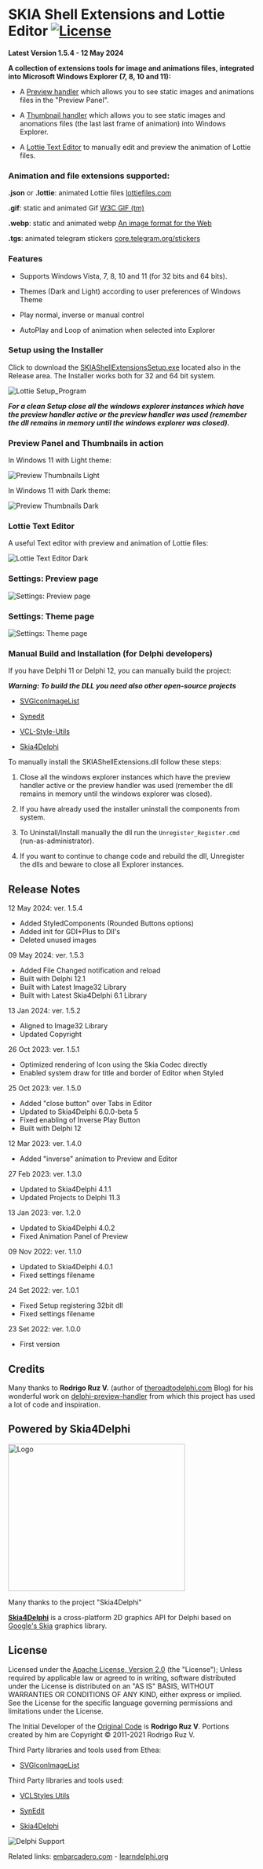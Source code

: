 ﻿# SKIA Shell Extensions and Lottie Editor [![License](https://img.shields.io/badge/License-Apache%202.0-yellowgreen.svg)](https://opensource.org/licenses/Apache-2.0)

**Latest Version 1.5.4 - 12 May 2024**

**A collection of extensions tools for image and animations files, integrated into Microsoft Windows Explorer (7, 8, 10 and 11):**

- A [Preview handler][1]  which allows you to see static images and animations files in the "Preview Panel".
 
- A [Thumbnail handler][2] which allows you to see static images and anomations files (the last last frame of animation) into Windows Explorer.

- A [Lottie Text Editor][12] to manually edit and preview the animation of Lottie files.

### Animation and file extensions supported:

**.json** or **.lottie**: animated Lottie files [lottiefiles.com](https://lottiefiles.com/)

**.gif**: static and animated Gif [W3C GIF (tm)](https://www.w3.org/Graphics/GIF/spec-gif87.txt)

**.webp**: static and animated webp [An image format for the Web](https://developers.google.com/speed/webp)

**.tgs**: animated telegram stickers [core.telegram.org/stickers](https://core.telegram.org/stickers)

### Features

- Supports Windows Vista, 7, 8, 10 and 11 (for 32 bits and 64 bits).

- Themes (Dark and Light) according to user preferences of Windows Theme

- Play normal, inverse or manual control

- AutoPlay and Loop of animation when selected into Explorer

### Setup using the Installer

Click to download the [SKIAShellExtensionsSetup.exe][3] located also in the Release area. The Installer works both for 32 and 64 bit system.

![Lottie Setup_Program](./Images/Setup.png)

***For a clean Setup close all the windows explorer instances which have the preview handler active or the preview handler was used (remember the dll remains in memory until the windows explorer was closed).***

### Preview Panel and Thumbnails in action ###

In Windows 11 with Light theme:

![Preview Thumbnails Light](./Images/PreviewThumbnailsLight.png)

In Windows 11 with Dark theme:

![Preview Thumbnails Dark](./Images/PreviewThumbnailsDark.png)

### Lottie Text Editor

A useful Text editor with preview and animation of Lottie files:

![Lottie Text Editor Dark](./Images/LottieTextEditorDark.png)

### Settings: Preview page

![Settings: Preview page](./Images/SettingsPreview.png)

### Settings: Theme page

![Settings: Theme page](./Images/SettingsTheme.png)

### Manual Build and Installation (for Delphi developers) ###

If you have Delphi 11 or Delphi 12, you can manually build the project:

***Warning: To build the DLL you need also other open-source projects***

- [SVGIconImageList][4]

- [Synedit][5]

- [VCL-Style-Utils][6]

- [Skia4Delphi][13]

To manually install the SKIAShellExtensions.dll follow these steps:

1. Close all the windows explorer instances which have the preview handler active or the preview handler was used (remember the dll remains in memory until the windows explorer was closed).
  
2. If you have already used the installer uninstall the components from system.
     
3. To Uninstall/Install manually the dll run the `Unregister_Register.cmd` (run-as-administrator).

4. If you want to continue to change code and rebuild the dll, Unregister the dlls and beware to close all Explorer instances.

## Release Notes ##

12 May 2024: ver. 1.5.4
- Added StyledComponents (Rounded Buttons options)
- Added init for GDI+Plus to Dll's
- Deleted unused images

09 May 2024: ver. 1.5.3
- Added File Changed notification and reload
- Built with Delphi 12.1
- Built with Latest Image32 Library
- Built with Latest Skia4Delphi 6.1 Library

13 Jan 2024: ver. 1.5.2
- Aligned to Image32 Library
- Updated Copyright

26 Oct 2023: ver. 1.5.1
- Optimized rendering of Icon using the Skia Codec directly
- Enabled system draw for title and border of Editor when Styled

25 Oct 2023: ver. 1.5.0
- Added "close button" over Tabs in Editor
- Updated to Skia4Delphi 6.0.0-beta 5
- Fixed enabling of Inverse Play Button
- Built with Delphi 12

12 Mar 2023: ver. 1.4.0
- Added "inverse" animation to Preview and Editor

27 Feb 2023: ver. 1.3.0
- Updated to Skia4Delphi 4.1.1
- Updated Projects to Delphi 11.3

13 Jan 2023: ver. 1.2.0
- Updated to Skia4Delphi 4.0.2
- Fixed Animation Panel of Preview

09 Nov 2022: ver. 1.1.0
- Updated to Skia4Delphi 4.0.1
- Fixed settings filename

24 Set 2022: ver. 1.0.1
- Fixed Setup registering 32bit dll
- Fixed settings filename

23 Set 2022: ver. 1.0.0
- First version

## Credits

Many thanks to **Rodrigo Ruz V.** (author of [theroadtodelphi.com][7] Blog) for his wonderful work on [delphi-preview-handler][8] from which this project has used a lot of code and inspiration.

## Powered by Skia4Delphi

<p><a href="https://www.skia4delphi.org"><img src="./Images/logo-gradient.svg" alt="Logo" height="300" width="360" /></a></p>

Many thanks to the project "Skia4Delphi"

**[Skia4Delphi](https://skia4delphi.org)** is a cross-platform 2D graphics API for Delphi based on [Google's Skia](https://skia.org/) graphics library.

## License

Licensed under the [Apache License, Version 2.0][9] (the "License");
Unless required by applicable law or agreed to in writing, software distributed under the License is distributed on an "AS IS" BASIS, WITHOUT WARRANTIES OR CONDITIONS OF ANY KIND, either express or implied. See the License for the specific language governing permissions and limitations under the License.

The Initial Developer of the [Original Code][8] is **Rodrigo Ruz V**. Portions created by him are Copyright © 2011-2021 Rodrigo Ruz V.

Third Party libraries and tools used from Ethea:

- [SVGIconImageList][4]

Third Party libraries and tools used:

- [VCLStyles Utils][6]

- [SynEdit][5]

- [Skia4Delphi][13]

![Delphi Support](/Setup/SupportingDelphi.jpg)

Related links: [embarcadero.com][10] - [learndelphi.org][11]


[1]: https://docs.microsoft.com/en-us/windows/win32/shell/preview-handlers

[2]: https://docs.microsoft.com/en-us/windows/win32/shell/thumbnail-providers

[3]: https://github.com/EtheaDev/SKIAShellExtensions/releases/latest/download/SKIAShellExtensionsSetup.exe

[4]: https://github.com/EtheaDev/SVGIconImageList

[5]: https://github.com/SynEdit/SynEdit

[6]: https://github.com/RRUZ/vcl-styles-utils

[7]: https://theroadtodelphi.com

[8]: https://github.com/RRUZ/delphi-preview-handler

[9]: https://opensource.org/licenses/Apache-2.0

[10]: https://www.embarcadero.com

[11]: https://learndelphi.org

[12]: https://github.com/EtheaDev/SKIAShellExtensions/wiki/Using-The-Lottie-Text-Editor

[13]: https://skia4delphi.org

